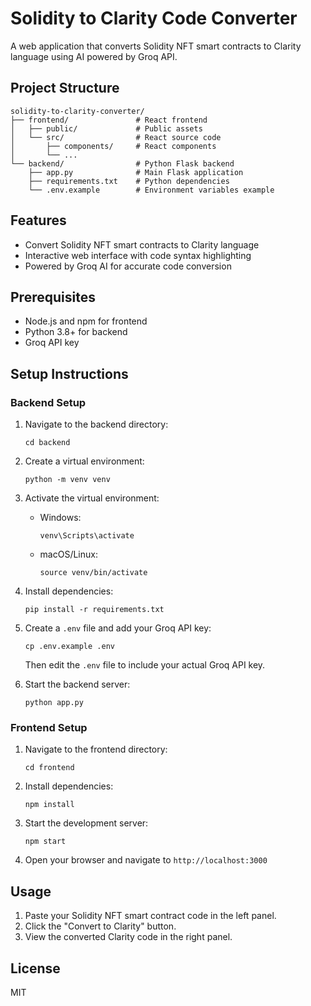 # Solidity to Clarity Code Converter

A web application that converts Solidity NFT smart contracts to Clarity language using AI powered by Groq API.

## Project Structure

```
solidity-to-clarity-converter/
├── frontend/               # React frontend
│   ├── public/             # Public assets
│   └── src/                # React source code
│       ├── components/     # React components
│       └── ...
└── backend/                # Python Flask backend
    ├── app.py              # Main Flask application
    ├── requirements.txt    # Python dependencies
    └── .env.example        # Environment variables example
```

## Features

- Convert Solidity NFT smart contracts to Clarity language
- Interactive web interface with code syntax highlighting
- Powered by Groq AI for accurate code conversion

## Prerequisites

- Node.js and npm for frontend
- Python 3.8+ for backend
- Groq API key

## Setup Instructions

### Backend Setup

1. Navigate to the backend directory:
   ```
   cd backend
   ```

2. Create a virtual environment:
   ```
   python -m venv venv
   ```

3. Activate the virtual environment:
   - Windows:
     ```
     venv\Scripts\activate
     ```
   - macOS/Linux:
     ```
     source venv/bin/activate
     ```

4. Install dependencies:
   ```
   pip install -r requirements.txt
   ```

5. Create a `.env` file and add your Groq API key:
   ```
   cp .env.example .env
   ```
   Then edit the `.env` file to include your actual Groq API key.

6. Start the backend server:
   ```
   python app.py
   ```

### Frontend Setup

1. Navigate to the frontend directory:
   ```
   cd frontend
   ```

2. Install dependencies:
   ```
   npm install
   ```

3. Start the development server:
   ```
   npm start
   ```

4. Open your browser and navigate to `http://localhost:3000`

## Usage

1. Paste your Solidity NFT smart contract code in the left panel.
2. Click the "Convert to Clarity" button.
3. View the converted Clarity code in the right panel.

## License

MIT
